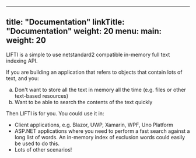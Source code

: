 
---
title: "Documentation"
linkTitle: "Documentation"
weight: 20
menu:
  main:
    weight: 20
---

LIFTI is a simple to use netstandard2 compatible in-memory full text indexing API.

If you are building an application that refers to objects that contain lots of text, and you:

<ol type="a">
<li>Don't want to store all the text in memory all the time (e.g. files or other text-based resources)</li>
<li>Want to be able to search the contents of the text quickly</li>
</ol>

Then LIFTI is for you. You could use it in:

* Client applications, e.g. Blazor, UWP, Xamarin, WPF, Uno Platform
* ASP.NET applications where you need to perform a fast search against a long list of words. An in-memory index of exclusion words
could easily be used to do this.
* Lots of other scenarios!
